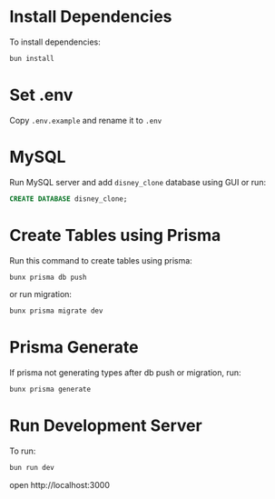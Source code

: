 # Install Dependencies

To install dependencies:

```sh
bun install
```

# Set .env

Copy `.env.example` and rename it to `.env`

# MySQL

Run MySQL server and add `disney_clone` database using GUI or run:

```sql
CREATE DATABASE disney_clone;
```

# Create Tables using Prisma

Run this command to create tables using prisma:

```sh
bunx prisma db push
```

or run migration:

```sh
bunx prisma migrate dev
```

# Prisma Generate

If prisma not generating types after db push or migration, run:

```sh
bunx prisma generate
```

# Run Development Server

To run:

```sh
bun run dev
```

open http://localhost:3000
